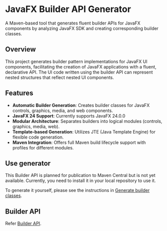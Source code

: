 # JavaFX Builder API Generator

A Maven-based tool that generates fluent builder APIs for JavaFX components by analyzing JavaFX SDK and creating corresponding builder classes.

## Overview

This project generates builder pattern implementations for JavaFX UI components, facilitating the creation of JavaFX applications with a fluent, declarative API. The UI code written using the builder API can represent nested structures that reflect nested UI components.

## Features

- **Automatic Builder Generation**: Creates builder classes for JavaFX controls, graphics, media, and web components.
- **JavaFX 24 Support**: Currently supports JavaFX 24.0.0
- **Modular Architecture**: Separates builders into logical modules (controls, graphics, media, web).
- **Template-based Generation**: Utilizes JTE (Java Template Engine) for flexible code generation.
- **Maven Integration**: Offers full Maven build lifecycle support with profiles for different modules.

## Use generator

This Builder API is planned for publication to Maven Central but is not yet available. Currently, you need to install it in your local repository to use it.

To generate it yourself, please see the instructions in [Generate builder classes](./docs/BUILD.md).

## Builder API

Refer [Builder API](./docs/API.md).


